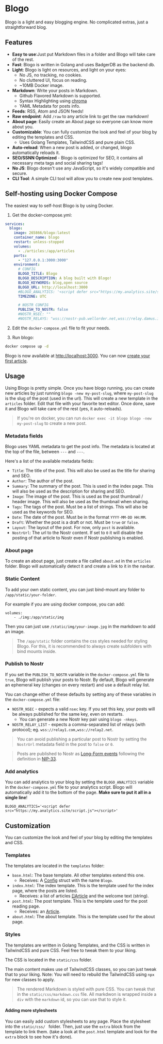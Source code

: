 # Blogo

Blogo is a light and easy blogging engine. No complicated extras, just a straightforward blog.

## Features

- **Easy to use**:Just put Markdown files in a folder and Blogo will take care of the rest.
- **Fast**: Blogo is written in Golang and uses BadgerDB as the backend db.
- **Light**: Blogo is light on resources, and light on your eyes:
    - No JS, no tracking, no cookies.
    - No cluttered UI, focus on reading.
    - ~10MB Docker image.
- **Markdown**: Write your posts in Markdown.
    - Github Flavored Markdown is supported.
    - Syntax Highlighting using [chroma](https://github.com/alecthomas/chroma)
    - YAML Metadata for posts info.
- **Feeds**: RSS, Atom and JSON feeds!
- **Raw endpoint**: Add `/raw` to any article link to get the raw markdown!
- **About page**: Easily create an About page so everyone can know more about you.
- **Customizable**: You can fully customize the look and feel of your blog by editing the templates and CSS.
    - Uses Golang Templates, TailwindCSS and pure plain CSS.
- **Auto-reload**: When a new post is added, or changed, blogo automatically reloads it.
- **SEO/SSNN Optimized** - Blogo is optimized for SEO, it contains all necessary meta tags and social sharing tags!
- **No JS**: Blogo doesn't use any JavaScript, so it's widely compatible and secure.
- **CLI Tool**: A simple CLI tool will allow you to create new post templates.

## Self-hosting using Docker Compose

The easiest way to self-host Blogo is by using Docker.

1. Get the docker-compose.yml:

```yml
services:
  blogo:
    image: 265866/blogo:latest
    container_name: blogo
    restart: unless-stopped
    volumes:
      - ./articles:/app/articles
    ports:
      - "127.0.0.1:3000:3000"
    environment:
      # CONFIG
      BLOGO_TITLE: Blogo
      BLOGO_DESCRIPTION: A blog built with Blogo!
      BLOGO_KEYWORDS: blog,open source
      BLOGO_URL: http://localhost:3000
      #BLOGO_ANALYTICS: '<script defer src="https://my.analytics.site/script.js"></script>'
      TIMEZONE: UTC

      # NOSTR CONFIG
      PUBLISH_TO_NOSTR: false
      #NOSTR_NSEC: ""
      #NOSTR_RELAYS: "wss://nostr-pub.wellorder.net,wss://relay.damus.io,wss://relay.nostr.band"
```

2. Edit the `docker-compose.yml` file to fit your needs.

3. Run blogo:

```bash
docker compose up -d
```

Blogo is now available at [http://localhost:3000](http://localhost:3000). You can now [create your first article](#usage).

## Usage

Using Blogo is pretty simple. Once you have blogo running, you can create new articles by just running `blogo -new my-post-slug`, where `my-post-slug` is the slug of the post (used in the url). This will create a new template in the `articles` folder. Edit that file with your favorite text editor. Once done, save it and Blogo will take care of the rest (yes, it auto-reloads).

> If you're on docker, you can run `docker exec -it blogo blogo -new my-post-slug` to create a new post.

### Metadata fields

Blogo uses YAML metadata to get the post info. The metadata is located at the top of the file, between `---` and `---`.

Here's a list of the available metadata fields:

- `Title`: The title of the post. This will also be used as the title for sharing and SEO.
- `Author`: The author of the post.
- `Summary`: The summary of the post. This is used in the index page. This will also be used as the description for sharing and SEO.
- `Image`: The image of the post. This is used as the post thumbnail / header image. This will also be used as the thumbnail when sharing.
- `Tags`: The tags of the post. Must be a list of strings. This will also be used as the keywords for SEO.
- `Date`: The date of the post. Must be in the format `YYYY-MM-DD HH:MM`.
- `Draft`: Whether the post is a draft or not. Must be `true` or `false`.
- `Layout`: The layout of the post. For now, only `post` is available.
- `NostrUrl`: The url to the Nostr content. If set to `0` it will disable the posting of that article to Nostr even if Nostr publishing is enabled.

### About page

To create an about page, just create a file called `about.md` in the `articles` folder. Blogo will automatically detect it and create a link to it in the navbar.

### Static Content

To add your own static content, you can just bind-mount any folder to `/app/static/your-folder`.

For example if you are using docker compose, you can add:

```
volumes:
    - ./img:/app/static/img
```

Then you can just use `/static/img/your-image.jpg` in the markdown to add an image.

> The `/app/static` folder contains the css styles needed for styling Blogo. For this, it is recommended to always create subfolders with bind mounts inside.

### Publish to Nostr

If you set the `PUBLISH_TO_NOSTR` variable in the `docker-compose.yml` file to `true`, Blogo will publish your posts to Nostr. By default, Blogo will generate an ephemeral key (changes on every restart) and use a default relay list.

You can change either of these defaults by setting any of these variables in the `docker-compose.yml` file:

- `NOSTR_NSEC` - expects a valid `nsec` key. If you set this key, your posts will be always published for the same key, even on restarts.
    - You can generate a new Nostr key pair using `blogo -nkeys`.
- `NOSTR_RELAY_LIST` - expects a comma-separated list of relays (with protocol); eg. `wss://relay1.com,wss://relay2.net`.

> You can avoid publishing a particular post to Nostr by setting the `NostrUrl` metadata field in the post to `false` or `0`.

> Posts are published to Nostr as [Long-Form events](https://github.com/nostr-protocol/nips/blob/master/23.md) following the definition in [NIP-33](https://github.com/nostr-protocol/nips/blob/master/33.md#referencing-and-tagging).

### Add analytics

You can add analytics to your blog by setting the `BLOGO_ANALYTICS` variable in the `docker-compose.yml` file to your analytics script. Blogo will automatically add it to the bottom of the page. **Make sure to put it all in a single line**!

```env
BLOGO_ANALYTICS='<script defer src="https://my.analytics.site/script.js"></script>'
```

## Customization

You can customize the look and feel of your blog by editing the templates and CSS.

### Templates

The templates are located in the `templates` folder:

- `base.html`: The base template. All other templates extend this one.
    - Receives: A [Config](https://github.com/pluja/blogo/-/blob/main/blogo/models.go) struct with the name `Blogo`.
- `index.html`: The index template. This is the template used for the index page, where the posts are listed.
    - Receives: a list of articles [[]Article](https://github.com/pluja/blogo/-/blob/main/blogo/models.go) and the welcome text (string).
- `post.html`: The post template. This is the template used for the post reading page.
    - Receives: an [Article](https://github.com/pluja/blogo/-/blob/main/blogo/models.go).
- `about.html`: The about template. This is the template used for the about page.

### Styles

The templates are written in Golang Templates, and the CSS is written in TailwindCSS and pure CSS. Feel free to tweak them to your liking.

The CSS is located in the `static/css` folder.

The main content makes use of TailwindCSS classes, so you can just tweak that to your liking. Note: You will need to rebuild the TailwindCSS using `npx` for new classes to apply.

> The rendered Markdown is styled with pure CSS. You can tweak that in the `static/css/markdown.css` file. All markdwon is wrapped inside a `div` with the `markdown` id, so you can use that to style it.

#### Adding more stylesheets

You can easily add custom stylesheets to any page. Place the stylesheet into the `static/css/ ` folder. Then, just use the `extra` block from the template to link them. (take a look at the `post.html` template and look for the `extra` block to see how it's done).
